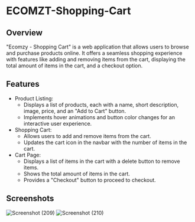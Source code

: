 # ECOMZT-Shopping-Cart
## Overview
"Ecomzy - Shopping Cart" is a web application that allows users to browse and purchase products online. It offers a seamless shopping experience with features like adding and removing items from the cart, displaying the total amount of items in the cart, and a checkout option.
## Features
- Product Listing:
  - Displays a list of products, each with a name, short description, image, price, and an "Add to Cart" button.
  - Implements hover animations and button color changes for an interactive user experience.
- Shopping Cart:
  - Allows users to add and remove items from the cart.
  - Updates the cart icon in the navbar with the number of items in the cart.
- Cart Page:
  - Displays a list of items in the cart with a delete button to remove items.
  - Shows the total amount of items in the cart.
  - Provides a "Checkout" button to proceed to checkout.
## Screenshots
![Screenshot (209)](https://github.com/Abhay-yadav966/ECOMZT-Shopping-Cart/assets/115336330/25fbad21-97a1-4905-93c8-5707c2ea35f5)
![Screenshot (210)](https://github.com/Abhay-yadav966/ECOMZT-Shopping-Cart/assets/115336330/e2e73e63-032f-4c65-a95d-b32fc0bfbe80)
